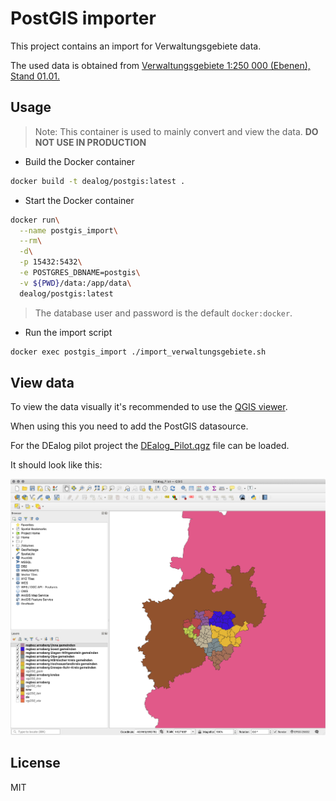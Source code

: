 # PostGIS importer

This project contains an import for Verwaltungsgebiete data.

The used data is obtained from [Verwaltungsgebiete 1:250 000 (Ebenen), Stand 01.01.](https://gdz.bkg.bund.de/index.php/default/digitale-geodaten/verwaltungsgebiete/verwaltungsgebiete-1-250-000-ebenen-stand-01-01-vg250-ebenen-01-01.html)

## Usage

> Note: This container is used to mainly convert and view the data.
> **DO NOT USE IN PRODUCTION**

- Build the Docker container

```bash
docker build -t dealog/postgis:latest .
```

- Start the Docker container

```bash
docker run\
  --name postgis_import\
  --rm\
  -d\
  -p 15432:5432\
  -e POSTGRES_DBNAME=postgis\
  -v ${PWD}/data:/app/data\
  dealog/postgis:latest
```

> The database user and password is the default `docker:docker`.

- Run the import script

```bash
docker exec postgis_import ./import_verwaltungsgebiete.sh
```

## View data

To view the data visually it's recommended to use the [QGIS viewer](https://qgis.org/en/site/).

When using this you need to add the PostGIS datasource.

For the DEalog pilot project the [DEalog_Pilot.qgz](DEalog_Pilot.qgz) file can be loaded.

It should look like this:

![QGIS screenshot](qgis_screen.png "QGIS")

## License

MIT
